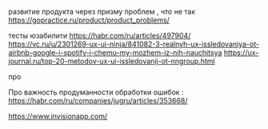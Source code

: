 развитие продукта через призму проблем , что не так 
https://gopractice.ru/product/product_problems/

тесты юзабилити
https://habr.com/ru/articles/497904/
https://vc.ru/u/2301269-ux-ui-ninja/841082-3-realnyh-ux-issledovaniya-ot-airbnb-google-i-spotify-i-chemu-my-mozhem-iz-nih-nauchitsya
https://ux-journal.ru/top-20-metodov-ux-ui-issledovanij-ot-nngroup.html

про 


Про важность продуманности обработки ошибок : 
https://habr.com/ru/companies/jugru/articles/353668/





https://www.invisionapp.com/


